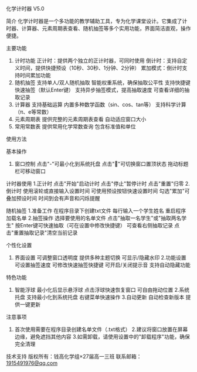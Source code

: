 化学计时器 V5.0

简介
化学计时器是一个多功能的教学辅助工具，专为化学课堂设计。它集成了计时器、计算器、元素周期表查看、随机抽签等多个实用功能，界面简洁直观，操作便捷。

主要功能
1. 计时功能
正计时：提供两个独立的正计时器，可同时使用
倒计时：支持自定义时间，提供快捷预设（10秒、30秒、1分钟、2分钟）
累加模式：倒计时支持时间累加功能
2. 随机抽签
支持单人/双人随机抽取
智能权重系统，确保抽取公平性
支持快捷键快速抽签（默认Enter键）
支持异步抽签模式，提高抽取速度
可查看详细的抽取记录
3. 计算器
支持基础运算
内置多种数学函数（sin、cos、tan等）
支持科学计算（π、e等常数）
4. 元素周期表
提供完整的元素周期表查看
自动适应窗口大小
5. 常用常数表
提供常用化学常数查询
包含标准值和单位

使用方法

基本操作
1. 窗口控制
点击"-"可最小化到系统托盘
点击"📌"可切换窗口置顶状态
拖动标题栏可移动窗口

计时器使用
1.正计时
点击"开始"启动计时
点击"停止"暂停计时
点击"重置"归零
2.倒计时
使用滚轮或直接输入设置时间
可使用预设按钮快速设置时间
勾选"累加"可叠加预设时间
时间到会有声音和闪烁提醒

随机抽签
1.准备工作
在程序目录下创建txt文件
每行输入一个学生姓名
重启程序加载名单
2.抽签操作
选择要使用的名单文件
点击"抽取一名学生"或"抽取两名学生"
按Enter键可快速抽取（可在设置中修改快捷键）
可查看右侧抽取记录
点击"重置抽取记录"清空当前记录

个性化设置
1. 界面设置
可调整窗口透明度
提供多种主题切换
可显示/隐藏水印
2.功能设置
可设置抽签速度
可修改快速抽签快捷键
可开启/关闭提示音
支持自动隐藏功能

特色功能
1. 智能浮球
最小化后显示悬浮球
点击浮球快速恢复窗口
可自由拖动位置
2.系统托盘
支持最小化到系统托盘
右键菜单快速操作
3.自动更新
自动检查新版本
提供一键更新

注意事项
1. 首次使用需要在程序目录创建名单文件（.txt格式）
2.建议将窗口放置在屏幕边缘，避免遮挡其他内容
3.如需卸载，请使用设置中的"卸载程序"功能，确保完全清理

技术支持
版权所有：钱高化学组×27届高一三班
联系邮箱：1915491976@qq.com
